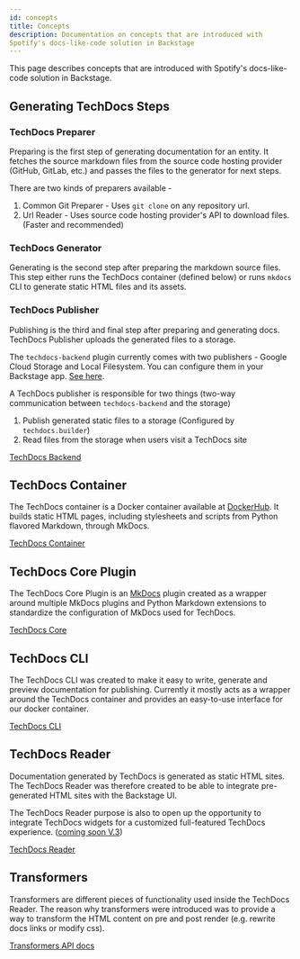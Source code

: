 ```yaml
---
id: concepts
title: Concepts
description: Documentation on concepts that are introduced with
Spotify's docs-like-code solution in Backstage
---
```


This page describes concepts that are introduced with Spotify's docs-like-code
solution in Backstage.

## Generating TechDocs Steps

### TechDocs Preparer

Preparing is the first step of generating documentation for an entity. It
fetches the source markdown files from the source code hosting provider (GitHub,
GitLab, etc.) and passes the files to the generator for next steps.

There are two kinds of preparers available -

1. Common Git Preparer - Uses `git clone` on any repository url.
2. Url Reader - Uses source code hosting provider's API to download files.
   (Faster and recommended)

### TechDocs Generator

Generating is the second step after preparing the markdown source files. This
step either runs the TechDocs container (defined below) or runs `mkdocs` CLI to
generate static HTML files and its assets.

### TechDocs Publisher

Publishing is the third and final step after preparing and generating docs.
TechDocs Publisher uploads the generated files to a storage.

The `techdocs-backend` plugin currently comes with two publishers - Google Cloud
Storage and Local Filesystem. You can configure them in your Backstage app.
[See here](./configuration.md).

A TechDocs publisher is responsible for two things (two-way communication
between `techdocs-backend` and the storage)

1. Publish generated static files to a storage (Configured by
   `techdocs.builder`)
2. Read files from the storage when users visit a TechDocs site

[TechDocs Backend](https://github.com/backstage/backstage/tree/master/plugins/techdocs-backend)

## TechDocs Container

The TechDocs container is a Docker container available at
[DockerHub](https://hub.docker.com/r/spotify/techdocs). It builds static HTML
pages, including stylesheets and scripts from Python flavored Markdown, through
MkDocs.

[TechDocs Container](https://github.com/backstage/techdocs-container)

## TechDocs Core Plugin

The TechDocs Core Plugin is an [MkDocs](https://www.mkdocs.org/) plugin created
as a wrapper around multiple MkDocs plugins and Python Markdown extensions to
standardize the configuration of MkDocs used for TechDocs.

[TechDocs Core](https://github.com/backstage/mkdocs-techdocs-core)

## TechDocs CLI

The TechDocs CLI was created to make it easy to write, generate and preview
documentation for publishing. Currently it mostly acts as a wrapper around the
TechDocs container and provides an easy-to-use interface for our docker
container.

[TechDocs CLI](https://github.com/backstage/techdocs-cli)

## TechDocs Reader

Documentation generated by TechDocs is generated as static HTML sites. The
TechDocs Reader was therefore created to be able to integrate pre-generated HTML
sites with the Backstage UI.

The TechDocs Reader purpose is also to open up the opportunity to integrate
TechDocs widgets for a customized full-featured TechDocs experience.
([coming soon V.3](./README.md#project-roadmap))

[TechDocs Reader](https://github.com/backstage/backstage/blob/master/plugins/techdocs/src/reader/README.md)

## Transformers

Transformers are different pieces of functionality used inside the TechDocs
Reader. The reason why transformers were introduced was to provide a way to
transform the HTML content on pre and post render (e.g. rewrite docs links or
modify css).

[Transformers API docs](https://github.com/backstage/backstage/blob/master/plugins/techdocs/src/reader/README.md)
